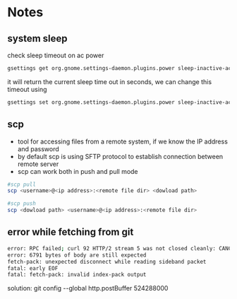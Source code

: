 # Notes
## system sleep
check sleep timeout on ac power
```bash
gsettings get org.gnome.settings-daemon.plugins.power sleep-inactive-ac-timeout
```
it will return the current sleep time out in seconds, we can
change this timeout using 
```bash
gsettings set org.gnome.settings-daemon.plugins.power sleep-inactive-ac-timeout <time_in_sec>
```
## scp 
- tool for accessing files from a remote system, if we know the IP address and password
- by default scp is using SFTP protocol to establish connection between remote server
- scp can work both in push and pull mode
```bash
#scp pull
scp <username>@<ip address>:<remote file dir> <dowload path> 

#scp push
scp <dowload path> <username>@<ip address>:<remote file dir> 
```
## error while fetching from git
```bash
error: RPC failed; curl 92 HTTP/2 stream 5 was not closed cleanly: CANCEL (err 8)
error: 6791 bytes of body are still expected
fetch-pack: unexpected disconnect while reading sideband packet
fatal: early EOF
fatal: fetch-pack: invalid index-pack output
```
solution: git config --global http.postBuffer 524288000

